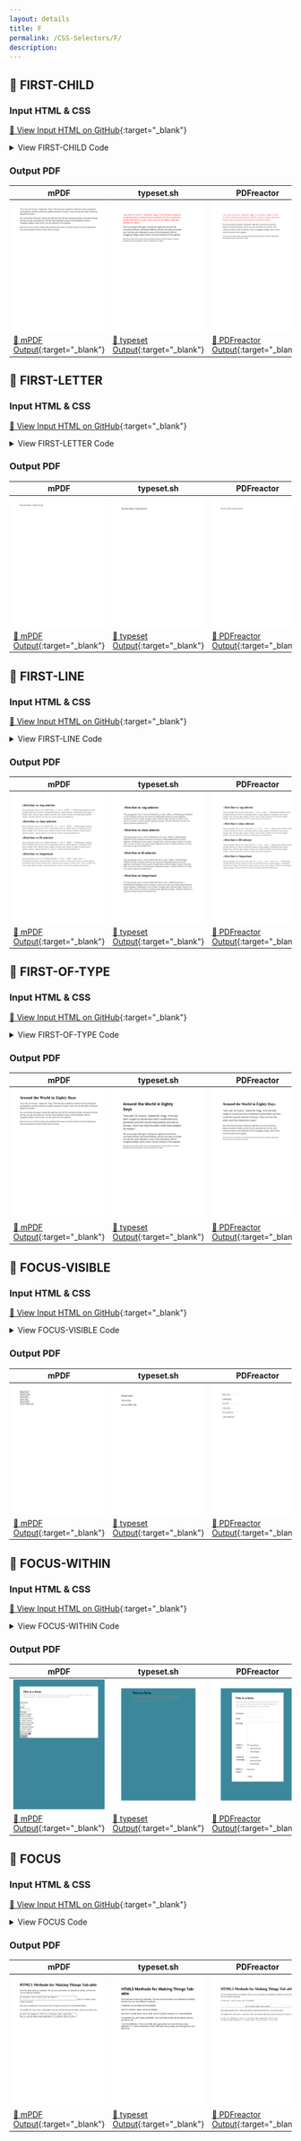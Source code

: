 ```yaml
---
layout: details
title: F
permalink: /CSS-Selectors/F/
description: 
---
```




## 🔬 FIRST-CHILD

### Input HTML & CSS

[📄 View Input HTML on GitHub](https://raw.githubusercontent.com/azettl/compare.html2pdf.tools/master//html/CSS%20Selectors/F/first-child.html){:target="_blank"}

<details>
    <summary>
        View FIRST-CHILD Code
    </summary>
    <pre><code class="hljs xml"><span class="hljs-meta">&lt;!DOCTYPE <span class="hljs-meta-keyword">html</span>&gt;</span>
<span class="hljs-comment">&lt;!-- Sample from https://css-tricks.com/almanac/selectors/f/first-child/ --&gt;</span>
<span class="hljs-tag">&lt;<span class="hljs-name">html</span> <span class="hljs-attr">lang</span>=<span class="hljs-string">"en"</span>&gt;</span>
    <span class="hljs-tag">&lt;<span class="hljs-name">head</span>&gt;</span>
        <span class="hljs-tag">&lt;<span class="hljs-name">style</span>&gt;</span><span class="css">
        <span class="hljs-selector-tag">body</span> {
  <span class="hljs-attribute">font-family</span>: Palatino, Georgia, serif;
  <span class="hljs-attribute">max-width</span>: <span class="hljs-number">32em</span>;
  <span class="hljs-attribute">padding</span>: <span class="hljs-number">1em</span> <span class="hljs-number">0</span> <span class="hljs-number">0</span> <span class="hljs-number">1em</span>;
  <span class="hljs-attribute">line-height</span>: <span class="hljs-number">1.4</span>;
}

<span class="hljs-comment">/* by formatting the selector this way, we are less specific than `article p:first-child`
 this means ANY element that is the first child of `article` can be styled */</span>
<span class="hljs-selector-tag">article</span> <span class="hljs-selector-pseudo">:first-child</span> {
<span class="hljs-attribute">color</span>: red;
}

<span class="hljs-selector-tag">p</span><span class="hljs-selector-pseudo">:last-child</span> {
  <span class="hljs-attribute">font-size</span>: <span class="hljs-number">0.75em</span>;
  <span class="hljs-attribute">font-style</span>: italic;
}
        </span><span class="hljs-tag">&lt;/<span class="hljs-name">style</span>&gt;</span>
    <span class="hljs-tag">&lt;/<span class="hljs-name">head</span>&gt;</span>
    <span class="hljs-tag">&lt;<span class="hljs-name">body</span>&gt;</span>
        <span class="hljs-tag">&lt;<span class="hljs-name">article</span>&gt;</span>
            <span class="hljs-tag">&lt;<span class="hljs-name">p</span>&gt;</span>"Very well, Sir Francis," replied Mr. Fogg; "if he had been caught he would have been condemned and punished, and then would have quietly returned to Europe.  I don't see how this affair could have delayed his master."<span class="hljs-tag">&lt;/<span class="hljs-name">p</span>&gt;</span>
          
            <span class="hljs-tag">&lt;<span class="hljs-name">p</span>&gt;</span>The conversation fell again.  During the night the train left the mountains behind, and passed Nassik, and the next day proceeded over the flat, well-cultivated country of the Khandeish, with its straggling villages, above which rose the minarets of the pagodas.<span class="hljs-tag">&lt;/<span class="hljs-name">p</span>&gt;</span>
          
            <span class="hljs-tag">&lt;<span class="hljs-name">p</span>&gt;</span>Jules Verne was a French author who pioneered the genre of science fiction in the late nineteenth and early twentieth century. Follow him on Twitter.<span class="hljs-tag">&lt;/<span class="hljs-name">p</span>&gt;</span>
          <span class="hljs-tag">&lt;/<span class="hljs-name">article</span>&gt;</span>
    <span class="hljs-tag">&lt;/<span class="hljs-name">body</span>&gt;</span>
<span class="hljs-tag">&lt;/<span class="hljs-name">html</span>&gt;</span></code></pre>
</details>

### Output PDF

| mPDF | typeset.sh | PDFreactor | wkhtmltopdf
|---------|---------|---------|---------|
| ![mPDF Preview](mpdf__html_CSS_Selectors_F_first-child.html.png) | ![typeset Preview](typeset__html_CSS_Selectors_F_first-child.html.png) | ![PDFreactor Preview](pdfreactor__html_CSS_Selectors_F_first-child.html.png) | ![wkhtmltopdf Preview](wkhtmltopdf__html_CSS_Selectors_F_first-child.html.png) |
| [📕 mPDF Output](mpdf__html_CSS_Selectors_F_first-child.html.pdf){:target="_blank"} | [📕 typeset Output](typeset__html_CSS_Selectors_F_first-child.html.pdf){:target="_blank"} | [📕 PDFreactor Output](pdfreactor__html_CSS_Selectors_F_first-child.html.pdf){:target="_blank"} | [📕 wkhtmltopdf Output](wkhtmltopdf__html_CSS_Selectors_F_first-child.html.pdf){:target="_blank"} |

## 🔬 FIRST-LETTER

### Input HTML & CSS

[📄 View Input HTML on GitHub](https://raw.githubusercontent.com/azettl/compare.html2pdf.tools/master//html/CSS%20Selectors/F/first-letter.html){:target="_blank"}

<details>
    <summary>
        View FIRST-LETTER Code
    </summary>
    <pre><code class="hljs xml"><span class="hljs-meta">&lt;!DOCTYPE <span class="hljs-meta-keyword">html</span>&gt;</span>
<span class="hljs-comment">&lt;!-- Sample from https://css-tricks.com/almanac/selectors/f/first-letter/ --&gt;</span>
<span class="hljs-tag">&lt;<span class="hljs-name">html</span> <span class="hljs-attr">lang</span>=<span class="hljs-string">"en"</span>&gt;</span>
    <span class="hljs-tag">&lt;<span class="hljs-name">head</span>&gt;</span>
        <span class="hljs-tag">&lt;<span class="hljs-name">style</span>&gt;</span><span class="css">
        <span class="hljs-selector-tag">p</span><span class="hljs-selector-pseudo">::first-letter</span> {
  <span class="hljs-attribute">font-weight</span>: bold;
  <span class="hljs-attribute">color</span>: red;
}
        </span><span class="hljs-tag">&lt;/<span class="hljs-name">style</span>&gt;</span>
    <span class="hljs-tag">&lt;/<span class="hljs-name">head</span>&gt;</span>
    <span class="hljs-tag">&lt;<span class="hljs-name">body</span>&gt;</span>
        <span class="hljs-tag">&lt;<span class="hljs-name">p</span>&gt;</span>
            The first letter is bold and red
           <span class="hljs-tag">&lt;/<span class="hljs-name">p</span>&gt;</span>
    <span class="hljs-tag">&lt;/<span class="hljs-name">body</span>&gt;</span>
<span class="hljs-tag">&lt;/<span class="hljs-name">html</span>&gt;</span></code></pre>
</details>

### Output PDF

| mPDF | typeset.sh | PDFreactor | wkhtmltopdf
|---------|---------|---------|---------|
| ![mPDF Preview](mpdf__html_CSS_Selectors_F_first-letter.html.png) | ![typeset Preview](typeset__html_CSS_Selectors_F_first-letter.html.png) | ![PDFreactor Preview](pdfreactor__html_CSS_Selectors_F_first-letter.html.png) | ![wkhtmltopdf Preview](wkhtmltopdf__html_CSS_Selectors_F_first-letter.html.png) |
| [📕 mPDF Output](mpdf__html_CSS_Selectors_F_first-letter.html.pdf){:target="_blank"} | [📕 typeset Output](typeset__html_CSS_Selectors_F_first-letter.html.pdf){:target="_blank"} | [📕 PDFreactor Output](pdfreactor__html_CSS_Selectors_F_first-letter.html.pdf){:target="_blank"} | [📕 wkhtmltopdf Output](wkhtmltopdf__html_CSS_Selectors_F_first-letter.html.pdf){:target="_blank"} |

## 🔬 FIRST-LINE

### Input HTML & CSS

[📄 View Input HTML on GitHub](https://raw.githubusercontent.com/azettl/compare.html2pdf.tools/master//html/CSS%20Selectors/F/first-line.html){:target="_blank"}

<details>
    <summary>
        View FIRST-LINE Code
    </summary>
    <pre><code class="hljs xml"><span class="hljs-meta">&lt;!DOCTYPE <span class="hljs-meta-keyword">html</span>&gt;</span>
<span class="hljs-comment">&lt;!-- Sample from https://css-tricks.com/almanac/selectors/f/first-line/ --&gt;</span>
<span class="hljs-tag">&lt;<span class="hljs-name">html</span> <span class="hljs-attr">lang</span>=<span class="hljs-string">"en"</span>&gt;</span>
    <span class="hljs-tag">&lt;<span class="hljs-name">head</span>&gt;</span>
        <span class="hljs-tag">&lt;<span class="hljs-name">style</span>&gt;</span><span class="css">
        <span class="hljs-selector-tag">article</span> {
  <span class="hljs-attribute">padding</span>: <span class="hljs-number">20px</span>;
}

<span class="hljs-selector-tag">p</span> {
  <span class="hljs-attribute">color</span>: <span class="hljs-number">#444</span>;
}

<span class="hljs-selector-tag">p</span><span class="hljs-selector-pseudo">:first-line</span> {
  <span class="hljs-attribute">color</span>: deepskyblue;
}

<span class="hljs-selector-class">.p2</span> {
  <span class="hljs-attribute">color</span>: <span class="hljs-number">#444</span>;
}

<span class="hljs-selector-class">.p2</span><span class="hljs-selector-pseudo">:first-line</span> {
  <span class="hljs-attribute">color</span>: tomato;
}

<span class="hljs-selector-id">#p3</span> {
  <span class="hljs-attribute">color</span>: <span class="hljs-number">#444</span>;
}

<span class="hljs-selector-id">#p3</span><span class="hljs-selector-pseudo">:first-line</span> {
  <span class="hljs-attribute">color</span>: firebrick;
}

<span class="hljs-selector-id">#p4</span> {
  <span class="hljs-attribute">color</span>: <span class="hljs-number">#444</span> <span class="hljs-meta">!important</span>;
}

<span class="hljs-selector-id">#p4</span><span class="hljs-selector-pseudo">:first-line</span> {
  <span class="hljs-attribute">color</span>: hotpink;
}
        </span><span class="hljs-tag">&lt;/<span class="hljs-name">style</span>&gt;</span>
    <span class="hljs-tag">&lt;/<span class="hljs-name">head</span>&gt;</span>
    <span class="hljs-tag">&lt;<span class="hljs-name">body</span>&gt;</span>
        <span class="hljs-tag">&lt;<span class="hljs-name">article</span>&gt;</span>
            <span class="hljs-tag">&lt;<span class="hljs-name">h2</span>&gt;</span>::first-line vs. tag selector<span class="hljs-tag">&lt;/<span class="hljs-name">h2</span>&gt;</span>
              <span class="hljs-tag">&lt;<span class="hljs-name">p</span>&gt;</span>This paragraph color is set to <span class="hljs-tag">&lt;<span class="hljs-name">code</span>&gt;</span>#444<span class="hljs-tag">&lt;/<span class="hljs-name">code</span>&gt;</span> with <span class="hljs-tag">&lt;<span class="hljs-name">code</span>&gt;</span>p { color: #444; }<span class="hljs-tag">&lt;/<span class="hljs-name">code</span>&gt;</span>. Pellentesque habitant morbi tristique senectus et netus et malesuada fames ac turpis egestas. Vestibulum tortor quam, feugiat vitae, ultricies eget, tempor sit amet, ante. Donec eu libero sit amet quam egestas semper. Aenean ultricies mi vitae est. Mauris placerat eleifend leo.<span class="hljs-tag">&lt;/<span class="hljs-name">p</span>&gt;</span>  
            
            <span class="hljs-tag">&lt;<span class="hljs-name">h2</span>&gt;</span>::first-line vs class selector<span class="hljs-tag">&lt;/<span class="hljs-name">h2</span>&gt;</span>
            <span class="hljs-tag">&lt;<span class="hljs-name">p</span> <span class="hljs-attr">class</span>=<span class="hljs-string">"p2"</span>&gt;</span>This paragraph color is set to <span class="hljs-tag">&lt;<span class="hljs-name">code</span>&gt;</span>#444<span class="hljs-tag">&lt;/<span class="hljs-name">code</span>&gt;</span> with <span class="hljs-tag">&lt;<span class="hljs-name">code</span>&gt;</span>.p2 { color: #444; }<span class="hljs-tag">&lt;/<span class="hljs-name">code</span>&gt;</span>. Pellentesque habitant morbi tristique senectus et netus et malesuada fames ac turpis egestas. Vestibulum tortor quam, feugiat vitae, ultricies eget, tempor sit amet, ante. Donec eu libero sit amet quam egestas semper. Aenean ultricies mi vitae est. Mauris placerat eleifend leo.<span class="hljs-tag">&lt;/<span class="hljs-name">p</span>&gt;</span>  
            
            <span class="hljs-tag">&lt;<span class="hljs-name">h2</span>&gt;</span>::first-line vs ID selector<span class="hljs-tag">&lt;/<span class="hljs-name">h2</span>&gt;</span>
            <span class="hljs-tag">&lt;<span class="hljs-name">p</span> <span class="hljs-attr">id</span>=<span class="hljs-string">"p3"</span>&gt;</span>This paragraph color is set to <span class="hljs-tag">&lt;<span class="hljs-name">code</span>&gt;</span>#444<span class="hljs-tag">&lt;/<span class="hljs-name">code</span>&gt;</span> with <span class="hljs-tag">&lt;<span class="hljs-name">code</span>&gt;</span>#p3 { color: #444; }<span class="hljs-tag">&lt;/<span class="hljs-name">code</span>&gt;</span>. Pellentesque habitant morbi tristique senectus et netus et malesuada fames ac turpis egestas. Vestibulum tortor quam, feugiat vitae, ultricies eget, tempor sit amet, ante. Donec eu libero sit amet quam egestas semper. Aenean ultricies mi vitae est. Mauris placerat eleifend leo.<span class="hljs-tag">&lt;/<span class="hljs-name">p</span>&gt;</span>  
            
            <span class="hljs-tag">&lt;<span class="hljs-name">h2</span>&gt;</span>::first-line vs !important<span class="hljs-tag">&lt;/<span class="hljs-name">h2</span>&gt;</span>
            <span class="hljs-tag">&lt;<span class="hljs-name">p</span> <span class="hljs-attr">id</span>=<span class="hljs-string">"p4"</span>&gt;</span>This paragraph color is set to <span class="hljs-tag">&lt;<span class="hljs-name">code</span>&gt;</span>#444<span class="hljs-tag">&lt;/<span class="hljs-name">code</span>&gt;</span> with <span class="hljs-tag">&lt;<span class="hljs-name">code</span>&gt;</span>#p4 { color: #444 !important; }<span class="hljs-tag">&lt;/<span class="hljs-name">code</span>&gt;</span>. Pellentesque habitant morbi tristique senectus et netus et malesuada fames ac turpis egestas. Vestibulum tortor quam, feugiat vitae, ultricies eget, tempor sit amet, ante. Donec eu libero sit amet quam egestas semper. Aenean ultricies mi vitae est. Mauris placerat eleifend leo.<span class="hljs-tag">&lt;/<span class="hljs-name">p</span>&gt;</span>  
            <span class="hljs-tag">&lt;/<span class="hljs-name">article</span>&gt;</span>
    <span class="hljs-tag">&lt;/<span class="hljs-name">body</span>&gt;</span>
<span class="hljs-tag">&lt;/<span class="hljs-name">html</span>&gt;</span></code></pre>
</details>

### Output PDF

| mPDF | typeset.sh | PDFreactor | wkhtmltopdf
|---------|---------|---------|---------|
| ![mPDF Preview](mpdf__html_CSS_Selectors_F_first-line.html.png) | ![typeset Preview](typeset__html_CSS_Selectors_F_first-line.html.png) | ![PDFreactor Preview](pdfreactor__html_CSS_Selectors_F_first-line.html.png) | ![wkhtmltopdf Preview](wkhtmltopdf__html_CSS_Selectors_F_first-line.html.png) |
| [📕 mPDF Output](mpdf__html_CSS_Selectors_F_first-line.html.pdf){:target="_blank"} | [📕 typeset Output](typeset__html_CSS_Selectors_F_first-line.html.pdf){:target="_blank"} | [📕 PDFreactor Output](pdfreactor__html_CSS_Selectors_F_first-line.html.pdf){:target="_blank"} | [📕 wkhtmltopdf Output](wkhtmltopdf__html_CSS_Selectors_F_first-line.html.pdf){:target="_blank"} |

## 🔬 FIRST-OF-TYPE

### Input HTML & CSS

[📄 View Input HTML on GitHub](https://raw.githubusercontent.com/azettl/compare.html2pdf.tools/master//html/CSS%20Selectors/F/first-of-type.html){:target="_blank"}

<details>
    <summary>
        View FIRST-OF-TYPE Code
    </summary>
    <pre><code class="hljs xml"><span class="hljs-meta">&lt;!DOCTYPE <span class="hljs-meta-keyword">html</span>&gt;</span>
<span class="hljs-comment">&lt;!-- Sample from https://css-tricks.com/almanac/selectors/f/first-of-type/ --&gt;</span>
<span class="hljs-tag">&lt;<span class="hljs-name">html</span> <span class="hljs-attr">lang</span>=<span class="hljs-string">"en"</span>&gt;</span>
    <span class="hljs-tag">&lt;<span class="hljs-name">head</span>&gt;</span>
        <span class="hljs-tag">&lt;<span class="hljs-name">style</span>&gt;</span><span class="css">
        <span class="hljs-selector-tag">body</span> {
  <span class="hljs-attribute">font-family</span>: Palatino, Georgia, serif;
  <span class="hljs-attribute">max-width</span>: <span class="hljs-number">32em</span>;
  <span class="hljs-attribute">padding</span>: <span class="hljs-number">1em</span> <span class="hljs-number">0</span> <span class="hljs-number">0</span> <span class="hljs-number">1em</span>;
  <span class="hljs-attribute">line-height</span>: <span class="hljs-number">1.4</span>;
}

<span class="hljs-selector-tag">p</span><span class="hljs-selector-pseudo">:first-of-type</span> {
  <span class="hljs-attribute">font-size</span>: <span class="hljs-number">1.25em</span>;
}

<span class="hljs-selector-tag">p</span><span class="hljs-selector-pseudo">:last-of-type</span> {
  <span class="hljs-attribute">font-size</span>: <span class="hljs-number">0.75em</span>;
  <span class="hljs-attribute">font-style</span>: italic;
}
        </span><span class="hljs-tag">&lt;/<span class="hljs-name">style</span>&gt;</span>
    <span class="hljs-tag">&lt;/<span class="hljs-name">head</span>&gt;</span>
    <span class="hljs-tag">&lt;<span class="hljs-name">body</span>&gt;</span>
        <span class="hljs-tag">&lt;<span class="hljs-name">h1</span>&gt;</span>Around the World in Eighty Days<span class="hljs-tag">&lt;/<span class="hljs-name">h1</span>&gt;</span>

        <span class="hljs-tag">&lt;<span class="hljs-name">p</span>&gt;</span>"Very well, Sir Francis," replied Mr. Fogg; "if he had been caught he would have been condemned and punished, and then would have quietly returned to Europe.  I don't see how this affair could have delayed his master."<span class="hljs-tag">&lt;/<span class="hljs-name">p</span>&gt;</span>
        
        <span class="hljs-tag">&lt;<span class="hljs-name">p</span>&gt;</span>The conversation fell again.  During the night the train left the mountains behind, and passed Nassik, and the next day proceeded over the flat, well-cultivated country of the Khandeish, with its straggling villages, above which rose the minarets of the pagodas.<span class="hljs-tag">&lt;/<span class="hljs-name">p</span>&gt;</span>
        
        <span class="hljs-tag">&lt;<span class="hljs-name">p</span>&gt;</span>Jules Verne was a French author who pioneered the genre of science fiction in the late nineteenth and early twentieth century. Follow him on Twitter.<span class="hljs-tag">&lt;/<span class="hljs-name">p</span>&gt;</span>
         
         
    <span class="hljs-tag">&lt;/<span class="hljs-name">body</span>&gt;</span>
<span class="hljs-tag">&lt;/<span class="hljs-name">html</span>&gt;</span></code></pre>
</details>

### Output PDF

| mPDF | typeset.sh | PDFreactor | wkhtmltopdf
|---------|---------|---------|---------|
| ![mPDF Preview](mpdf__html_CSS_Selectors_F_first-of-type.html.png) | ![typeset Preview](typeset__html_CSS_Selectors_F_first-of-type.html.png) | ![PDFreactor Preview](pdfreactor__html_CSS_Selectors_F_first-of-type.html.png) | ![wkhtmltopdf Preview](wkhtmltopdf__html_CSS_Selectors_F_first-of-type.html.png) |
| [📕 mPDF Output](mpdf__html_CSS_Selectors_F_first-of-type.html.pdf){:target="_blank"} | [📕 typeset Output](typeset__html_CSS_Selectors_F_first-of-type.html.pdf){:target="_blank"} | [📕 PDFreactor Output](pdfreactor__html_CSS_Selectors_F_first-of-type.html.pdf){:target="_blank"} | [📕 wkhtmltopdf Output](wkhtmltopdf__html_CSS_Selectors_F_first-of-type.html.pdf){:target="_blank"} |

## 🔬 FOCUS-VISIBLE

### Input HTML & CSS

[📄 View Input HTML on GitHub](https://raw.githubusercontent.com/azettl/compare.html2pdf.tools/master//html/CSS%20Selectors/F/focus-visible.html){:target="_blank"}

<details>
    <summary>
        View FOCUS-VISIBLE Code
    </summary>
    <pre><code class="hljs xml"><span class="hljs-meta">&lt;!DOCTYPE <span class="hljs-meta-keyword">html</span>&gt;</span>
<span class="hljs-comment">&lt;!-- Sample from https://developer.mozilla.org/en-US/docs/Web/CSS/:focus-visible --&gt;</span>
<span class="hljs-tag">&lt;<span class="hljs-name">html</span> <span class="hljs-attr">lang</span>=<span class="hljs-string">"en"</span>&gt;</span>
    <span class="hljs-tag">&lt;<span class="hljs-name">head</span>&gt;</span>
        <span class="hljs-tag">&lt;<span class="hljs-name">style</span>&gt;</span><span class="css">
        <span class="hljs-selector-tag">input</span>, <span class="hljs-selector-tag">button</span> {
  <span class="hljs-attribute">margin</span>: <span class="hljs-number">10px</span>;
}

<span class="hljs-selector-class">.focus-only</span><span class="hljs-selector-pseudo">:focus</span> {
  <span class="hljs-attribute">outline</span>: <span class="hljs-number">2px</span> solid black;  
}

<span class="hljs-selector-class">.focus-visible-only</span><span class="hljs-selector-pseudo">:focus-visible</span> {
  <span class="hljs-attribute">outline</span>: <span class="hljs-number">4px</span> dashed darkorange;
}
        </span><span class="hljs-tag">&lt;/<span class="hljs-name">style</span>&gt;</span>
    <span class="hljs-tag">&lt;/<span class="hljs-name">head</span>&gt;</span>
    <span class="hljs-tag">&lt;<span class="hljs-name">body</span>&gt;</span>
        <span class="hljs-tag">&lt;<span class="hljs-name">input</span> <span class="hljs-attr">value</span>=<span class="hljs-string">"Default styles"</span>&gt;</span><span class="hljs-tag">&lt;<span class="hljs-name">br</span>&gt;</span>
        <span class="hljs-tag">&lt;<span class="hljs-name">button</span>&gt;</span>Default styles<span class="hljs-tag">&lt;/<span class="hljs-name">button</span>&gt;</span><span class="hljs-tag">&lt;<span class="hljs-name">br</span>&gt;</span>
        <span class="hljs-tag">&lt;<span class="hljs-name">input</span> <span class="hljs-attr">class</span>=<span class="hljs-string">"focus-only"</span> <span class="hljs-attr">value</span>=<span class="hljs-string">":focus only"</span>&gt;</span><span class="hljs-tag">&lt;<span class="hljs-name">br</span>&gt;</span>
        <span class="hljs-tag">&lt;<span class="hljs-name">button</span> <span class="hljs-attr">class</span>=<span class="hljs-string">"focus-only"</span>&gt;</span>:focus only<span class="hljs-tag">&lt;/<span class="hljs-name">button</span>&gt;</span><span class="hljs-tag">&lt;<span class="hljs-name">br</span>&gt;</span>
        <span class="hljs-tag">&lt;<span class="hljs-name">input</span> <span class="hljs-attr">class</span>=<span class="hljs-string">"focus-visible-only"</span> <span class="hljs-attr">value</span>=<span class="hljs-string">":focus-visible only"</span>&gt;</span><span class="hljs-tag">&lt;<span class="hljs-name">br</span>&gt;</span>
        <span class="hljs-tag">&lt;<span class="hljs-name">button</span> <span class="hljs-attr">class</span>=<span class="hljs-string">"focus-visible-only"</span>&gt;</span>:focus-visible only<span class="hljs-tag">&lt;/<span class="hljs-name">button</span>&gt;</span>
    <span class="hljs-tag">&lt;/<span class="hljs-name">body</span>&gt;</span>
<span class="hljs-tag">&lt;/<span class="hljs-name">html</span>&gt;</span></code></pre>
</details>

### Output PDF

| mPDF | typeset.sh | PDFreactor | wkhtmltopdf
|---------|---------|---------|---------|
| ![mPDF Preview](mpdf__html_CSS_Selectors_F_focus-visible.html.png) | ![typeset Preview](typeset__html_CSS_Selectors_F_focus-visible.html.png) | ![PDFreactor Preview](pdfreactor__html_CSS_Selectors_F_focus-visible.html.png) | ![wkhtmltopdf Preview](wkhtmltopdf__html_CSS_Selectors_F_focus-visible.html.png) |
| [📕 mPDF Output](mpdf__html_CSS_Selectors_F_focus-visible.html.pdf){:target="_blank"} | [📕 typeset Output](typeset__html_CSS_Selectors_F_focus-visible.html.pdf){:target="_blank"} | [📕 PDFreactor Output](pdfreactor__html_CSS_Selectors_F_focus-visible.html.pdf){:target="_blank"} | [📕 wkhtmltopdf Output](wkhtmltopdf__html_CSS_Selectors_F_focus-visible.html.pdf){:target="_blank"} |

## 🔬 FOCUS-WITHIN

### Input HTML & CSS

[📄 View Input HTML on GitHub](https://raw.githubusercontent.com/azettl/compare.html2pdf.tools/master//html/CSS%20Selectors/F/focus-within.html){:target="_blank"}

<details>
    <summary>
        View FOCUS-WITHIN Code
    </summary>
    <pre><code class="hljs xml"><span class="hljs-meta">&lt;!DOCTYPE <span class="hljs-meta-keyword">html</span>&gt;</span>
<span class="hljs-comment">&lt;!-- Sample from https://css-tricks.com/almanac/selectors/f/focus-within/ --&gt;</span>
<span class="hljs-tag">&lt;<span class="hljs-name">html</span> <span class="hljs-attr">lang</span>=<span class="hljs-string">"en"</span>&gt;</span>
    <span class="hljs-tag">&lt;<span class="hljs-name">head</span>&gt;</span>
        <span class="hljs-tag">&lt;<span class="hljs-name">style</span>&gt;</span><span class="css">
        * {
  <span class="hljs-attribute">-webkit-box-sizing</span>: border-box;
  <span class="hljs-attribute">-moz-box-sizing</span>: border-box;
  <span class="hljs-attribute">box-sizing</span>: border-box;
}
<span class="hljs-selector-tag">html</span> {
  <span class="hljs-attribute">font-family</span>: -apple-system, BlinkMacSystemFont, <span class="hljs-string">"Segoe UI"</span>, Roboto, Helvetica, Arial, sans-serif, <span class="hljs-string">"Apple Color Emoji"</span>, <span class="hljs-string">"Segoe UI Emoji"</span>, <span class="hljs-string">"Segoe UI Symbol"</span>;
  <span class="hljs-attribute">line-height</span>: <span class="hljs-number">1.4</span>;
}
<span class="hljs-selector-tag">body</span> {
  <span class="hljs-attribute">padding</span>: <span class="hljs-number">20px</span> <span class="hljs-number">15%</span>;
  <span class="hljs-attribute">background</span>: <span class="hljs-number">#3c889b</span>;
}

<span class="hljs-selector-tag">form</span> {
  <span class="hljs-attribute">background</span>: white;
}
<span class="hljs-selector-tag">form</span><span class="hljs-selector-pseudo">:focus-within</span> {
  <span class="hljs-attribute">background</span>: <span class="hljs-number">#f9f98b</span>;
}
<span class="hljs-selector-tag">form</span> <span class="hljs-selector-tag">header</span> {
  <span class="hljs-attribute">padding</span>: <span class="hljs-number">2rem</span>;
}
<span class="hljs-selector-tag">form</span> <span class="hljs-selector-tag">header</span> <span class="hljs-selector-tag">div</span> {
  <span class="hljs-attribute">font-size</span>: <span class="hljs-number">90%</span>;
  <span class="hljs-attribute">color</span>: <span class="hljs-number">#999</span>;
}
<span class="hljs-selector-tag">form</span> <span class="hljs-selector-tag">header</span> <span class="hljs-selector-tag">h2</span> {
  <span class="hljs-attribute">margin</span>: <span class="hljs-number">0</span> <span class="hljs-number">0</span> <span class="hljs-number">5px</span> <span class="hljs-number">0</span>;
}
<span class="hljs-selector-tag">form</span> &gt; <span class="hljs-selector-tag">div</span> {
  <span class="hljs-attribute">clear</span>: both;
  <span class="hljs-attribute">overflow</span>: hidden;
  <span class="hljs-attribute">padding</span>: <span class="hljs-number">0.5rem</span> <span class="hljs-number">2rem</span>;
}
<span class="hljs-selector-tag">form</span> &gt; <span class="hljs-selector-tag">div</span><span class="hljs-selector-pseudo">:last-child</span> {
  <span class="hljs-attribute">padding-bottom</span>: <span class="hljs-number">2rem</span>;
}
<span class="hljs-selector-tag">form</span> &gt; <span class="hljs-selector-tag">div</span><span class="hljs-selector-pseudo">:focus-within</span> {
  <span class="hljs-attribute">background</span>: <span class="hljs-number">#a1c084</span>;
}
<span class="hljs-selector-tag">form</span> &gt; <span class="hljs-selector-tag">div</span> &gt; <span class="hljs-selector-tag">fieldset</span> &gt; <span class="hljs-selector-tag">div</span> &gt; <span class="hljs-selector-tag">div</span> {
  <span class="hljs-attribute">margin</span>: <span class="hljs-number">0</span> <span class="hljs-number">0</span> <span class="hljs-number">5px</span> <span class="hljs-number">0</span>;
}
<span class="hljs-selector-tag">form</span> &gt; <span class="hljs-selector-tag">div</span> &gt; <span class="hljs-selector-tag">label</span>,
<span class="hljs-selector-tag">legend</span> {
	<span class="hljs-attribute">width</span>: <span class="hljs-number">25%</span>;
  <span class="hljs-attribute">float</span>: left;
  <span class="hljs-attribute">padding-right</span>: <span class="hljs-number">10px</span>;
}
<span class="hljs-selector-tag">form</span> &gt; <span class="hljs-selector-tag">div</span> &gt; <span class="hljs-selector-tag">div</span>,
<span class="hljs-selector-tag">form</span> &gt; <span class="hljs-selector-tag">div</span> &gt; <span class="hljs-selector-tag">fieldset</span> &gt; <span class="hljs-selector-tag">div</span> {
  <span class="hljs-attribute">width</span>: <span class="hljs-number">75%</span>;
  <span class="hljs-attribute">float</span>: right;
}
<span class="hljs-selector-tag">form</span> &gt; <span class="hljs-selector-tag">div</span> &gt; <span class="hljs-selector-tag">fieldset</span> <span class="hljs-selector-tag">label</span> {
	<span class="hljs-attribute">font-size</span>: <span class="hljs-number">90%</span>;
}
<span class="hljs-selector-tag">fieldset</span> {
	<span class="hljs-attribute">border</span>: <span class="hljs-number">0</span>;
  <span class="hljs-attribute">padding</span>: <span class="hljs-number">0</span>;
}

<span class="hljs-selector-tag">input</span><span class="hljs-selector-attr">[type=text]</span>,
<span class="hljs-selector-tag">input</span><span class="hljs-selector-attr">[type=email]</span>,
<span class="hljs-selector-tag">input</span><span class="hljs-selector-attr">[type=url]</span>,
<span class="hljs-selector-tag">input</span><span class="hljs-selector-attr">[type=password]</span>,
<span class="hljs-selector-tag">textarea</span> {
	<span class="hljs-attribute">width</span>: <span class="hljs-number">100%</span>;
  <span class="hljs-attribute">border-top</span>: <span class="hljs-number">1px</span> solid <span class="hljs-number">#ccc</span>;
  <span class="hljs-attribute">border-left</span>: <span class="hljs-number">1px</span> solid <span class="hljs-number">#ccc</span>;
  <span class="hljs-attribute">border-right</span>: <span class="hljs-number">1px</span> solid <span class="hljs-number">#eee</span>;
  <span class="hljs-attribute">border-bottom</span>: <span class="hljs-number">1px</span> solid <span class="hljs-number">#eee</span>;
}
<span class="hljs-selector-tag">input</span><span class="hljs-selector-attr">[type=text]</span>,
<span class="hljs-selector-tag">input</span><span class="hljs-selector-attr">[type=email]</span>,
<span class="hljs-selector-tag">input</span><span class="hljs-selector-attr">[type=url]</span>,
<span class="hljs-selector-tag">input</span><span class="hljs-selector-attr">[type=password]</span> {
  <span class="hljs-attribute">width</span>: <span class="hljs-number">50%</span>;
}
<span class="hljs-selector-tag">input</span><span class="hljs-selector-attr">[type=text]</span><span class="hljs-selector-pseudo">:focus</span>,
<span class="hljs-selector-tag">input</span><span class="hljs-selector-attr">[type=email]</span><span class="hljs-selector-pseudo">:focus</span>,
<span class="hljs-selector-tag">input</span><span class="hljs-selector-attr">[type=url]</span><span class="hljs-selector-pseudo">:focus</span>,
<span class="hljs-selector-tag">input</span><span class="hljs-selector-attr">[type=password]</span><span class="hljs-selector-pseudo">:focus</span>,
<span class="hljs-selector-tag">textarea</span><span class="hljs-selector-pseudo">:focus</span> {
  <span class="hljs-attribute">outline</span>: <span class="hljs-number">0</span>;
  <span class="hljs-attribute">border-color</span>: <span class="hljs-number">#4697e4</span>;
}

<span class="hljs-keyword">@media</span> (<span class="hljs-attribute">max-width:</span> <span class="hljs-number">600px</span>) {
  <span class="hljs-selector-tag">form</span> &gt; <span class="hljs-selector-tag">div</span> &gt; <span class="hljs-selector-tag">label</span>,
  <span class="hljs-selector-tag">legend</span> {
	  <span class="hljs-attribute">width</span>: <span class="hljs-number">100%</span>;
    <span class="hljs-attribute">float</span>: none;
    <span class="hljs-attribute">margin</span>: <span class="hljs-number">0</span> <span class="hljs-number">0</span> <span class="hljs-number">5px</span> <span class="hljs-number">0</span>;
  }
  <span class="hljs-selector-tag">form</span> &gt; <span class="hljs-selector-tag">div</span> &gt; <span class="hljs-selector-tag">div</span>,
  <span class="hljs-selector-tag">form</span> &gt; <span class="hljs-selector-tag">div</span> &gt; <span class="hljs-selector-tag">fieldset</span> &gt; <span class="hljs-selector-tag">div</span> {
    <span class="hljs-attribute">width</span>: <span class="hljs-number">100%</span>;
    <span class="hljs-attribute">float</span>: none;
  }
  <span class="hljs-selector-tag">input</span><span class="hljs-selector-attr">[type=text]</span>,
  <span class="hljs-selector-tag">input</span><span class="hljs-selector-attr">[type=email]</span>,
  <span class="hljs-selector-tag">input</span><span class="hljs-selector-attr">[type=url]</span>,
  <span class="hljs-selector-tag">input</span><span class="hljs-selector-attr">[type=password]</span>,
  <span class="hljs-selector-tag">textarea</span>,
  <span class="hljs-selector-tag">select</span> {
    <span class="hljs-attribute">width</span>: <span class="hljs-number">100%</span>; 
  }
}
<span class="hljs-keyword">@media</span> (<span class="hljs-attribute">min-width:</span> <span class="hljs-number">1200px</span>) {
  <span class="hljs-selector-tag">form</span> &gt; <span class="hljs-selector-tag">div</span> &gt; <span class="hljs-selector-tag">label</span>,
	<span class="hljs-selector-tag">legend</span> {
  	<span class="hljs-attribute">text-align</span>: right;
  }
}
        </span><span class="hljs-tag">&lt;/<span class="hljs-name">style</span>&gt;</span>
    <span class="hljs-tag">&lt;/<span class="hljs-name">head</span>&gt;</span>
    <span class="hljs-tag">&lt;<span class="hljs-name">body</span>&gt;</span>
        <span class="hljs-tag">&lt;<span class="hljs-name">form</span> <span class="hljs-attr">action</span>=<span class="hljs-string">"#"</span>&gt;</span>

            <span class="hljs-tag">&lt;<span class="hljs-name">header</span>&gt;</span>
              <span class="hljs-tag">&lt;<span class="hljs-name">h2</span>&gt;</span>This is a form.<span class="hljs-tag">&lt;/<span class="hljs-name">h2</span>&gt;</span>
              <span class="hljs-tag">&lt;<span class="hljs-name">div</span>&gt;</span>This form breaks at 600px and goes from a left-label form to a top-label form. At above 1200px, the labels align right. It also indicates focused fields with :focus-within.<span class="hljs-tag">&lt;/<span class="hljs-name">div</span>&gt;</span>
            <span class="hljs-tag">&lt;/<span class="hljs-name">header</span>&gt;</span>
            
            <span class="hljs-tag">&lt;<span class="hljs-name">div</span>&gt;</span>
              <span class="hljs-tag">&lt;<span class="hljs-name">label</span> <span class="hljs-attr">class</span>=<span class="hljs-string">"desc"</span> <span class="hljs-attr">id</span>=<span class="hljs-string">"title1"</span> <span class="hljs-attr">for</span>=<span class="hljs-string">"Field1"</span>&gt;</span>Full Name<span class="hljs-tag">&lt;/<span class="hljs-name">label</span>&gt;</span>
              <span class="hljs-tag">&lt;<span class="hljs-name">div</span>&gt;</span>
                <span class="hljs-tag">&lt;<span class="hljs-name">input</span> <span class="hljs-attr">id</span>=<span class="hljs-string">"Field1"</span> <span class="hljs-attr">name</span>=<span class="hljs-string">"Field1"</span> <span class="hljs-attr">type</span>=<span class="hljs-string">"text"</span> <span class="hljs-attr">class</span>=<span class="hljs-string">"field text fn"</span> <span class="hljs-attr">value</span>=<span class="hljs-string">""</span> <span class="hljs-attr">size</span>=<span class="hljs-string">"8"</span> <span class="hljs-attr">tabindex</span>=<span class="hljs-string">"1"</span>&gt;</span>
              <span class="hljs-tag">&lt;/<span class="hljs-name">div</span>&gt;</span>
            <span class="hljs-tag">&lt;/<span class="hljs-name">div</span>&gt;</span>
              
            <span class="hljs-tag">&lt;<span class="hljs-name">div</span>&gt;</span>
              <span class="hljs-tag">&lt;<span class="hljs-name">label</span> <span class="hljs-attr">class</span>=<span class="hljs-string">"desc"</span> <span class="hljs-attr">id</span>=<span class="hljs-string">"title3"</span> <span class="hljs-attr">for</span>=<span class="hljs-string">"Field3"</span>&gt;</span>
                Email
              <span class="hljs-tag">&lt;/<span class="hljs-name">label</span>&gt;</span>
              <span class="hljs-tag">&lt;<span class="hljs-name">div</span>&gt;</span>
                <span class="hljs-tag">&lt;<span class="hljs-name">input</span> <span class="hljs-attr">id</span>=<span class="hljs-string">"Field3"</span> <span class="hljs-attr">name</span>=<span class="hljs-string">"Field3"</span> <span class="hljs-attr">type</span>=<span class="hljs-string">"email"</span> <span class="hljs-attr">spellcheck</span>=<span class="hljs-string">"false"</span> <span class="hljs-attr">value</span>=<span class="hljs-string">""</span> <span class="hljs-attr">maxlength</span>=<span class="hljs-string">"255"</span> <span class="hljs-attr">tabindex</span>=<span class="hljs-string">"3"</span>&gt;</span> 
             <span class="hljs-tag">&lt;/<span class="hljs-name">div</span>&gt;</span>
            <span class="hljs-tag">&lt;/<span class="hljs-name">div</span>&gt;</span>
              
            <span class="hljs-tag">&lt;<span class="hljs-name">div</span>&gt;</span>
              <span class="hljs-tag">&lt;<span class="hljs-name">label</span> <span class="hljs-attr">class</span>=<span class="hljs-string">"desc"</span> <span class="hljs-attr">id</span>=<span class="hljs-string">"title4"</span> <span class="hljs-attr">for</span>=<span class="hljs-string">"Field4"</span>&gt;</span>
                Message
              <span class="hljs-tag">&lt;/<span class="hljs-name">label</span>&gt;</span>
            
              <span class="hljs-tag">&lt;<span class="hljs-name">div</span>&gt;</span>
                <span class="hljs-tag">&lt;<span class="hljs-name">textarea</span> <span class="hljs-attr">id</span>=<span class="hljs-string">"Field4"</span> <span class="hljs-attr">name</span>=<span class="hljs-string">"Field4"</span> <span class="hljs-attr">spellcheck</span>=<span class="hljs-string">"true"</span> <span class="hljs-attr">rows</span>=<span class="hljs-string">"10"</span> <span class="hljs-attr">cols</span>=<span class="hljs-string">"50"</span> <span class="hljs-attr">tabindex</span>=<span class="hljs-string">"4"</span>&gt;</span><span class="hljs-tag">&lt;/<span class="hljs-name">textarea</span>&gt;</span>
              <span class="hljs-tag">&lt;/<span class="hljs-name">div</span>&gt;</span>
            <span class="hljs-tag">&lt;/<span class="hljs-name">div</span>&gt;</span>
              
            <span class="hljs-tag">&lt;<span class="hljs-name">div</span>&gt;</span>
              <span class="hljs-tag">&lt;<span class="hljs-name">fieldset</span>&gt;</span>
              
                <span class="hljs-tag">&lt;<span class="hljs-name">legend</span> <span class="hljs-attr">id</span>=<span class="hljs-string">"title5"</span> <span class="hljs-attr">class</span>=<span class="hljs-string">"desc"</span>&gt;</span>
                  Select a Choice
                <span class="hljs-tag">&lt;/<span class="hljs-name">legend</span>&gt;</span>
                
                <span class="hljs-tag">&lt;<span class="hljs-name">div</span>&gt;</span>
                    <span class="hljs-tag">&lt;<span class="hljs-name">input</span> <span class="hljs-attr">id</span>=<span class="hljs-string">"radioDefault_5"</span> <span class="hljs-attr">name</span>=<span class="hljs-string">"Field5"</span> <span class="hljs-attr">type</span>=<span class="hljs-string">"hidden"</span> <span class="hljs-attr">value</span>=<span class="hljs-string">""</span>&gt;</span>
                    <span class="hljs-tag">&lt;<span class="hljs-name">div</span>&gt;</span>
                        <span class="hljs-tag">&lt;<span class="hljs-name">input</span> <span class="hljs-attr">id</span>=<span class="hljs-string">"Field5_0"</span> <span class="hljs-attr">name</span>=<span class="hljs-string">"Field5"</span> <span class="hljs-attr">type</span>=<span class="hljs-string">"radio"</span> <span class="hljs-attr">value</span>=<span class="hljs-string">"First Choice"</span> <span class="hljs-attr">tabindex</span>=<span class="hljs-string">"5"</span> <span class="hljs-attr">checked</span>=<span class="hljs-string">"checked"</span>&gt;</span>
                        <span class="hljs-tag">&lt;<span class="hljs-name">label</span> <span class="hljs-attr">class</span>=<span class="hljs-string">"choice"</span> <span class="hljs-attr">for</span>=<span class="hljs-string">"Field5_0"</span>&gt;</span>First Choice<span class="hljs-tag">&lt;/<span class="hljs-name">label</span>&gt;</span>
                    <span class="hljs-tag">&lt;/<span class="hljs-name">div</span>&gt;</span>
                  <span class="hljs-tag">&lt;<span class="hljs-name">div</span>&gt;</span>
                      <span class="hljs-tag">&lt;<span class="hljs-name">input</span> <span class="hljs-attr">id</span>=<span class="hljs-string">"Field5_1"</span> <span class="hljs-attr">name</span>=<span class="hljs-string">"Field5"</span> <span class="hljs-attr">type</span>=<span class="hljs-string">"radio"</span> <span class="hljs-attr">value</span>=<span class="hljs-string">"Second Choice"</span> <span class="hljs-attr">tabindex</span>=<span class="hljs-string">"6"</span>&gt;</span>
                      <span class="hljs-tag">&lt;<span class="hljs-name">label</span> <span class="hljs-attr">class</span>=<span class="hljs-string">"choice"</span> <span class="hljs-attr">for</span>=<span class="hljs-string">"Field5_1"</span>&gt;</span>Second Choice<span class="hljs-tag">&lt;/<span class="hljs-name">label</span>&gt;</span>
                  <span class="hljs-tag">&lt;/<span class="hljs-name">div</span>&gt;</span>
                  <span class="hljs-tag">&lt;<span class="hljs-name">div</span>&gt;</span>
                      <span class="hljs-tag">&lt;<span class="hljs-name">input</span> <span class="hljs-attr">id</span>=<span class="hljs-string">"Field5_2"</span> <span class="hljs-attr">name</span>=<span class="hljs-string">"Field5"</span> <span class="hljs-attr">type</span>=<span class="hljs-string">"radio"</span> <span class="hljs-attr">value</span>=<span class="hljs-string">"Third Choice"</span> <span class="hljs-attr">tabindex</span>=<span class="hljs-string">"7"</span>&gt;</span>
                      <span class="hljs-tag">&lt;<span class="hljs-name">label</span> <span class="hljs-attr">class</span>=<span class="hljs-string">"choice"</span> <span class="hljs-attr">for</span>=<span class="hljs-string">"Field5_2"</span>&gt;</span>Third Choice<span class="hljs-tag">&lt;/<span class="hljs-name">label</span>&gt;</span>
                  <span class="hljs-tag">&lt;/<span class="hljs-name">div</span>&gt;</span>
                <span class="hljs-tag">&lt;/<span class="hljs-name">div</span>&gt;</span>
              <span class="hljs-tag">&lt;/<span class="hljs-name">fieldset</span>&gt;</span>
            <span class="hljs-tag">&lt;/<span class="hljs-name">div</span>&gt;</span>
            
            <span class="hljs-tag">&lt;<span class="hljs-name">div</span>&gt;</span>
              <span class="hljs-tag">&lt;<span class="hljs-name">fieldset</span>&gt;</span>
                <span class="hljs-tag">&lt;<span class="hljs-name">legend</span> <span class="hljs-attr">id</span>=<span class="hljs-string">"title6"</span> <span class="hljs-attr">class</span>=<span class="hljs-string">"desc"</span>&gt;</span>
                  Check All That Apply
                <span class="hljs-tag">&lt;/<span class="hljs-name">legend</span>&gt;</span>
                <span class="hljs-tag">&lt;<span class="hljs-name">div</span>&gt;</span>
                <span class="hljs-tag">&lt;<span class="hljs-name">div</span>&gt;</span>
                    <span class="hljs-tag">&lt;<span class="hljs-name">input</span> <span class="hljs-attr">id</span>=<span class="hljs-string">"Field6"</span> <span class="hljs-attr">name</span>=<span class="hljs-string">"Field6"</span> <span class="hljs-attr">type</span>=<span class="hljs-string">"checkbox"</span> <span class="hljs-attr">value</span>=<span class="hljs-string">"First Choice"</span> <span class="hljs-attr">tabindex</span>=<span class="hljs-string">"8"</span>&gt;</span>
                    <span class="hljs-tag">&lt;<span class="hljs-name">label</span> <span class="hljs-attr">class</span>=<span class="hljs-string">"choice"</span> <span class="hljs-attr">for</span>=<span class="hljs-string">"Field6"</span>&gt;</span>First Choice<span class="hljs-tag">&lt;/<span class="hljs-name">label</span>&gt;</span>
                <span class="hljs-tag">&lt;/<span class="hljs-name">div</span>&gt;</span>
                <span class="hljs-tag">&lt;<span class="hljs-name">div</span>&gt;</span>
                    <span class="hljs-tag">&lt;<span class="hljs-name">input</span> <span class="hljs-attr">id</span>=<span class="hljs-string">"Field7"</span> <span class="hljs-attr">name</span>=<span class="hljs-string">"Field7"</span> <span class="hljs-attr">type</span>=<span class="hljs-string">"checkbox"</span> <span class="hljs-attr">value</span>=<span class="hljs-string">"Second Choice"</span> <span class="hljs-attr">tabindex</span>=<span class="hljs-string">"9"</span>&gt;</span>
                    <span class="hljs-tag">&lt;<span class="hljs-name">label</span> <span class="hljs-attr">class</span>=<span class="hljs-string">"choice"</span> <span class="hljs-attr">for</span>=<span class="hljs-string">"Field7"</span>&gt;</span>Second Choice<span class="hljs-tag">&lt;/<span class="hljs-name">label</span>&gt;</span>
                <span class="hljs-tag">&lt;/<span class="hljs-name">div</span>&gt;</span>
                <span class="hljs-tag">&lt;<span class="hljs-name">div</span>&gt;</span>
                    <span class="hljs-tag">&lt;<span class="hljs-name">input</span> <span class="hljs-attr">id</span>=<span class="hljs-string">"Field8"</span> <span class="hljs-attr">name</span>=<span class="hljs-string">"Field8"</span> <span class="hljs-attr">type</span>=<span class="hljs-string">"checkbox"</span> <span class="hljs-attr">value</span>=<span class="hljs-string">"Third Choice"</span> <span class="hljs-attr">tabindex</span>=<span class="hljs-string">"10"</span>&gt;</span>
                    <span class="hljs-tag">&lt;<span class="hljs-name">label</span> <span class="hljs-attr">class</span>=<span class="hljs-string">"choice"</span> <span class="hljs-attr">for</span>=<span class="hljs-string">"Field8"</span>&gt;</span>Third Choice<span class="hljs-tag">&lt;/<span class="hljs-name">label</span>&gt;</span>
                <span class="hljs-tag">&lt;/<span class="hljs-name">span</span>&gt;</span>
                <span class="hljs-tag">&lt;/<span class="hljs-name">div</span>&gt;</span>
              <span class="hljs-tag">&lt;/<span class="hljs-name">fieldset</span>&gt;</span>
            <span class="hljs-tag">&lt;/<span class="hljs-name">div</span>&gt;</span>
            
            <span class="hljs-tag">&lt;<span class="hljs-name">div</span>&gt;</span>
              <span class="hljs-tag">&lt;<span class="hljs-name">label</span> <span class="hljs-attr">class</span>=<span class="hljs-string">"desc"</span> <span class="hljs-attr">id</span>=<span class="hljs-string">"title106"</span> <span class="hljs-attr">for</span>=<span class="hljs-string">"Field106"</span>&gt;</span>
                  Select a Choice
              <span class="hljs-tag">&lt;/<span class="hljs-name">label</span>&gt;</span>
              <span class="hljs-tag">&lt;<span class="hljs-name">div</span>&gt;</span>
              <span class="hljs-tag">&lt;<span class="hljs-name">select</span> <span class="hljs-attr">id</span>=<span class="hljs-string">"Field106"</span> <span class="hljs-attr">name</span>=<span class="hljs-string">"Field106"</span> <span class="hljs-attr">class</span>=<span class="hljs-string">"field select medium"</span> <span class="hljs-attr">tabindex</span>=<span class="hljs-string">"11"</span>&gt;</span> 
                <span class="hljs-tag">&lt;<span class="hljs-name">option</span> <span class="hljs-attr">value</span>=<span class="hljs-string">"First Choice"</span>&gt;</span>First Choice<span class="hljs-tag">&lt;/<span class="hljs-name">option</span>&gt;</span>
                <span class="hljs-tag">&lt;<span class="hljs-name">option</span> <span class="hljs-attr">value</span>=<span class="hljs-string">"Second Choice"</span>&gt;</span>Second Choice<span class="hljs-tag">&lt;/<span class="hljs-name">option</span>&gt;</span>
                <span class="hljs-tag">&lt;<span class="hljs-name">option</span> <span class="hljs-attr">value</span>=<span class="hljs-string">"Third Choice"</span>&gt;</span>Third Choice<span class="hljs-tag">&lt;/<span class="hljs-name">option</span>&gt;</span>
              <span class="hljs-tag">&lt;/<span class="hljs-name">select</span>&gt;</span>
              <span class="hljs-tag">&lt;/<span class="hljs-name">div</span>&gt;</span>
            <span class="hljs-tag">&lt;/<span class="hljs-name">div</span>&gt;</span>
            
            <span class="hljs-tag">&lt;<span class="hljs-name">div</span>&gt;</span>
                  <span class="hljs-tag">&lt;<span class="hljs-name">div</span>&gt;</span>
                    <span class="hljs-tag">&lt;<span class="hljs-name">input</span> <span class="hljs-attr">id</span>=<span class="hljs-string">"saveForm"</span> <span class="hljs-attr">name</span>=<span class="hljs-string">"saveForm"</span> <span class="hljs-attr">type</span>=<span class="hljs-string">"submit"</span> <span class="hljs-attr">value</span>=<span class="hljs-string">"Submit"</span>&gt;</span>
              <span class="hljs-tag">&lt;/<span class="hljs-name">div</span>&gt;</span>
              <span class="hljs-tag">&lt;/<span class="hljs-name">div</span>&gt;</span>
            
          <span class="hljs-tag">&lt;/<span class="hljs-name">form</span>&gt;</span>
    <span class="hljs-tag">&lt;/<span class="hljs-name">body</span>&gt;</span>
<span class="hljs-tag">&lt;/<span class="hljs-name">html</span>&gt;</span></code></pre>
</details>

### Output PDF

| mPDF | typeset.sh | PDFreactor | wkhtmltopdf
|---------|---------|---------|---------|
| ![mPDF Preview](mpdf__html_CSS_Selectors_F_focus-within.html.png) | ![typeset Preview](typeset__html_CSS_Selectors_F_focus-within.html.png) | ![PDFreactor Preview](pdfreactor__html_CSS_Selectors_F_focus-within.html.png) | ![wkhtmltopdf Preview](wkhtmltopdf__html_CSS_Selectors_F_focus-within.html.png) |
| [📕 mPDF Output](mpdf__html_CSS_Selectors_F_focus-within.html.pdf){:target="_blank"} | [📕 typeset Output](typeset__html_CSS_Selectors_F_focus-within.html.pdf){:target="_blank"} | [📕 PDFreactor Output](pdfreactor__html_CSS_Selectors_F_focus-within.html.pdf){:target="_blank"} | [📕 wkhtmltopdf Output](wkhtmltopdf__html_CSS_Selectors_F_focus-within.html.pdf){:target="_blank"} |

## 🔬 FOCUS

### Input HTML & CSS

[📄 View Input HTML on GitHub](https://raw.githubusercontent.com/azettl/compare.html2pdf.tools/master//html/CSS%20Selectors/F/focus.html){:target="_blank"}

<details>
    <summary>
        View FOCUS Code
    </summary>
    <pre><code class="hljs xml"><span class="hljs-meta">&lt;!DOCTYPE <span class="hljs-meta-keyword">html</span>&gt;</span>
<span class="hljs-comment">&lt;!-- Sample from https://css-tricks.com/almanac/selectors/f/focus/ --&gt;</span>
<span class="hljs-tag">&lt;<span class="hljs-name">html</span> <span class="hljs-attr">lang</span>=<span class="hljs-string">"en"</span>&gt;</span>
    <span class="hljs-tag">&lt;<span class="hljs-name">head</span>&gt;</span>
        <span class="hljs-tag">&lt;<span class="hljs-name">style</span>&gt;</span><span class="css">
        <span class="hljs-selector-pseudo">:focus</span> {
  <span class="hljs-attribute">background</span>: pink;
}

<span class="hljs-selector-tag">div</span> {
  <span class="hljs-attribute">margin</span>: <span class="hljs-number">16px</span> <span class="hljs-number">0</span>;
}

<span class="hljs-selector-tag">textarea</span> {
  <span class="hljs-attribute">width</span>: <span class="hljs-number">500px</span>;
}

<span class="hljs-selector-tag">button</span> {
  <span class="hljs-attribute">margin</span>: <span class="hljs-number">16px</span> <span class="hljs-number">0</span>;
  <span class="hljs-attribute">display</span>: block;
}

        </span><span class="hljs-tag">&lt;/<span class="hljs-name">style</span>&gt;</span>
    <span class="hljs-tag">&lt;/<span class="hljs-name">head</span>&gt;</span>
    <span class="hljs-tag">&lt;<span class="hljs-name">body</span>&gt;</span>
        <span class="hljs-tag">&lt;<span class="hljs-name">h1</span>&gt;</span>HTML5 Methods for Making Things Tab-able<span class="hljs-tag">&lt;/<span class="hljs-name">h1</span>&gt;</span>

        <span class="hljs-tag">&lt;<span class="hljs-name">p</span>&gt;</span>All of the items below are tabbable. The text area and button are tabbable by default, and the divs use two different methods.<span class="hljs-tag">&lt;/<span class="hljs-name">p</span>&gt;</span>
        
        <span class="hljs-tag">&lt;<span class="hljs-name">textarea</span> <span class="hljs-attr">tabindex</span>=<span class="hljs-string">"1"</span>&gt;</span>A textarea. Focus states work by default.<span class="hljs-tag">&lt;/<span class="hljs-name">textarea</span>&gt;</span>
        <span class="hljs-tag">&lt;<span class="hljs-name">button</span> <span class="hljs-attr">tabindex</span>=<span class="hljs-string">"2"</span>&gt;</span>And I'm a button. Again, works by default.<span class="hljs-tag">&lt;/<span class="hljs-name">button</span>&gt;</span>
        <span class="hljs-tag">&lt;<span class="hljs-name">div</span> <span class="hljs-attr">contenteditable</span> <span class="hljs-attr">tabindex</span>=<span class="hljs-string">"3"</span>&gt;</span>Divs don't usually have a focus state. But I'm special, because I'm <span class="hljs-tag">&lt;<span class="hljs-name">code</span>&gt;</span>contenteditable<span class="hljs-tag">&lt;/<span class="hljs-name">code</span>&gt;</span>.<span class="hljs-tag">&lt;/<span class="hljs-name">div</span>&gt;</span>
        <span class="hljs-tag">&lt;<span class="hljs-name">div</span> <span class="hljs-attr">tabindex</span>=<span class="hljs-string">"4"</span>&gt;</span>I'm another div, and I have a <span class="hljs-tag">&lt;<span class="hljs-name">code</span>&gt;</span>tabindex<span class="hljs-tag">&lt;/<span class="hljs-name">code</span>&gt;</span>. You can't edit me like the div above, but you can tab to me.<span class="hljs-tag">&lt;/<span class="hljs-name">div</span>&gt;</span>
        <span class="hljs-tag">&lt;<span class="hljs-name">textarea</span> <span class="hljs-attr">tabindex</span>=<span class="hljs-string">"-1"</span>&gt;</span>I can't be tabbed to. This is a terrible idea, generally, but it can be done using tabindex="-1". Notice that (if you click) I still have a focus state, even though you can't tab to me.<span class="hljs-tag">&lt;/<span class="hljs-name">textarea</span>&gt;</span>
    <span class="hljs-tag">&lt;/<span class="hljs-name">body</span>&gt;</span>
<span class="hljs-tag">&lt;/<span class="hljs-name">html</span>&gt;</span></code></pre>
</details>

### Output PDF

| mPDF | typeset.sh | PDFreactor | wkhtmltopdf
|---------|---------|---------|---------|
| ![mPDF Preview](mpdf__html_CSS_Selectors_F_focus.html.png) | ![typeset Preview](typeset__html_CSS_Selectors_F_focus.html.png) | ![PDFreactor Preview](pdfreactor__html_CSS_Selectors_F_focus.html.png) | ![wkhtmltopdf Preview](wkhtmltopdf__html_CSS_Selectors_F_focus.html.png) |
| [📕 mPDF Output](mpdf__html_CSS_Selectors_F_focus.html.pdf){:target="_blank"} | [📕 typeset Output](typeset__html_CSS_Selectors_F_focus.html.pdf){:target="_blank"} | [📕 PDFreactor Output](pdfreactor__html_CSS_Selectors_F_focus.html.pdf){:target="_blank"} | [📕 wkhtmltopdf Output](wkhtmltopdf__html_CSS_Selectors_F_focus.html.pdf){:target="_blank"} |


